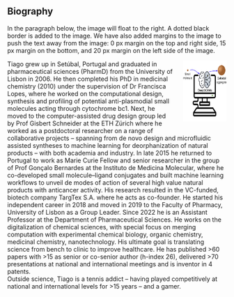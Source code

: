 
<html>
<head>
<style>
img {
  float: right;
  border: 0px;
  margin: 0px 0px 15px 20px;
}
</style>
</head>
<body>

<h2>Biography</h2>

<p>In the paragraph below, the image will float to the right. A dotted black border is added to the image. 
We have also added margins to the image to push the text away from the image:
0 px margin on the top and right side, 15 px margin on the bottom, and 20 px margin on the left side of the image.
</p>

<p><img src="https://raw.githubusercontent.com/DigiChem/digichem.github.io/master/_images/TOC_CRPS_2021.png" width="100" height="140">
Tiago grew up in Setúbal, Portugal and graduated in pharmaceutical sciences (PharmD) from the University of Lisbon in 2006. He then completed his PhD in medicinal chemistry (2010) under the supervision of Dr Francisca Lopes, where he worked on the computational design, synthesis and profiling of potential anti-plasmodial small molecules acting through cytochrome bc1. Next, he moved to the computer-assisted drug design group led by Prof Gisbert Schneider at the ETH Zürich where he worked as a postdoctoral researcher on a range of collaborative projects – spanning from de novo design and microfluidic assisted syntheses to machine learning for deorphanization of natural products – with both academia and industry. In late 2015 he returned to Portugal to work as Marie Curie Fellow and senior researcher in the group of Prof Gonçalo Bernardes at the Instituto de Medicina Molecular, where he co-developed small molecule–ligand conjugates and built machine learning workflows to unveil de modes of action of several high value natural products with anticancer activity. His research resulted in the VC-funded, biotech company TargTex S.A. where he acts as co-founder. He started his independent career in 2018 and moved in 2019 to the Faculty of Pharmacy, University of Lisbon as a Group Leader. Since 2022 he is an Assistant Professor at the Department of Pharmaceutical Sciences. He works on the digitalization of chemical sciences, with special focus on merging computation with experimental chemical biology, organic chemistry, medicinal chemistry, nanotechnology. His ultimate goal is translating science from bench to clinic to improve healthcare.
He has published >60 papers with >15 as senior or co-senior author (h-index 26), delivered >70 presentations at national and international meetings and is inventor in 4 patents.
<br />
Outside science, Tiago is a tennis addict – having played competitively at national and international levels for >15 years – and a gamer.

</p>

</body>
</html>

